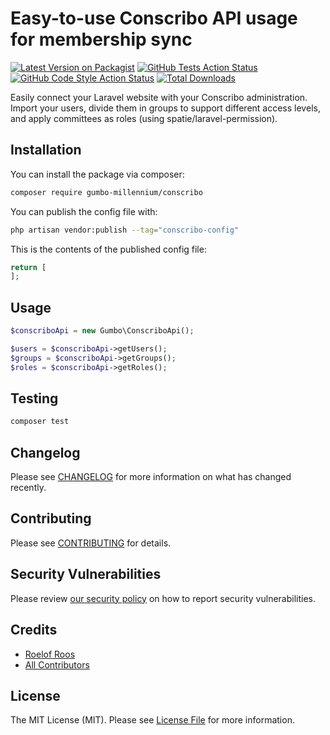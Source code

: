 # Easy-to-use Conscribo API usage for membership sync

[![Latest Version on Packagist](https://img.shields.io/packagist/v/gumbo-millennium/conscribo.svg?style=flat-square)](https://packagist.org/packages/gumbo-millennium/conscribo)
[![GitHub Tests Action Status](https://img.shields.io/github/workflow/status/gumbo-millennium/conscribo/run-tests?label=tests)](https://github.com/gumbo-millennium/conscribo/actions?query=workflow%3Arun-tests+branch%3Amain)
[![GitHub Code Style Action Status](https://img.shields.io/github/workflow/status/gumbo-millennium/conscribo/Check%20&%20fix%20styling?label=code%20style)](https://github.com/gumbo-millennium/conscribo/actions?query=workflow%3A"Check+%26+fix+styling"+branch%3Amain)
[![Total Downloads](https://img.shields.io/packagist/dt/gumbo-millennium/conscribo.svg?style=flat-square)](https://packagist.org/packages/gumbo-millennium/conscribo)

Easily connect your Laravel website with your Conscribo administration. Import your users, divide them in groups to support different access levels, and apply committees as roles (using spatie/laravel-permission).

## Installation

You can install the package via composer:

```bash
composer require gumbo-millennium/conscribo
```

You can publish the config file with:

```bash
php artisan vendor:publish --tag="conscribo-config"
```

This is the contents of the published config file:

```php
return [
];
```

## Usage

```php
$conscriboApi = new Gumbo\ConscriboApi();

$users = $conscriboApi->getUsers();
$groups = $conscriboApi->getGroups();
$roles = $conscriboApi->getRoles();
```

## Testing

```bash
composer test
```

## Changelog

Please see [CHANGELOG](CHANGELOG.md) for more information on what has changed recently.

## Contributing

Please see [CONTRIBUTING](https://github.com/roelofr/.github/blob/main/CONTRIBUTING.md) for details.

## Security Vulnerabilities

Please review [our security policy](../../security/policy) on how to report security vulnerabilities.

## Credits

- [Roelof Roos](https://github.com/roelofr)
- [All Contributors](../../contributors)

## License

The MIT License (MIT). Please see [License File](LICENSE.md) for more information.
